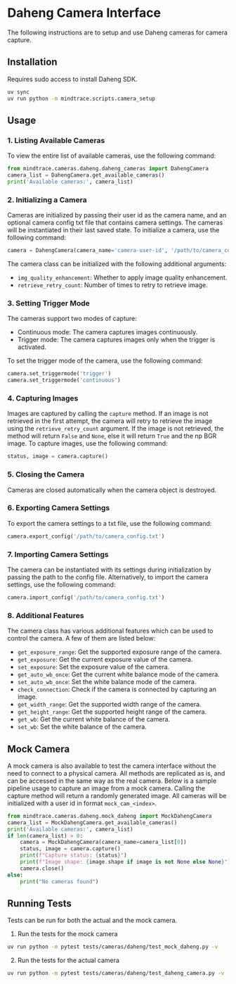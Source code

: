 # Daheng Camera Interface

The following instructions are to setup and use Daheng cameras for camera capture.
## Installation

Requires sudo access to install Daheng SDK.
```bash
uv sync
uv run python -m mindtrace.scripts.camera_setup
```

## Usage

### 1. Listing Available Cameras
To view the entire list of available cameras, use the following command:
```python
from mindtrace.cameras.daheng.daheng_cameras import DahengCamera
camera_list = DahengCamera.get_available_cameras()
print('Available cameras:', camera_list)
```

### 2. Initializing a Camera
Cameras are initialized by passing their user id as the camera name, and an optional camera config txt file that contains camera settings.
The cameras will be instantiated in their last saved state.
To initialize a camera, use the following command:
```python
camera = DahengCamera(camera_name='camera-user-id', '/path/to/camera_config.txt')
```
The camera class can be initialized with the following additional arguments:
- `img_quality_enhancement`: Whether to apply image quality enhancement.
- `retrieve_retry_count`: Number of times to retry to retrieve image.

### 3. Setting Trigger Mode
The cameras support two modes of capture:
- Continuous mode: The camera captures images continuously.
- Trigger mode: The camera captures images only when the trigger is activated.

To set the trigger mode of the camera, use the following command:
```python
camera.set_triggermode('trigger')
camera.set_triggermode('continuous')
```

### 4. Capturing Images
Images are captured by calling the `capture` method. If an image is not retrieved in the first attempt, the camera will retry to retrieve the image using the `retrieve_retry_count` argument. If the image is not retrieved, the method will return `False` and `None`, else it will return `True` and the np BGR image.
To capture images, use the following command:
```python
status, image = camera.capture()
```

### 5. Closing the Camera
Cameras are closed automatically when the camera object is destroyed.

### 6. Exporting Camera Settings
To export the camera settings to a txt file, use the following command:
```python
camera.export_config('/path/to/camera_config.txt')
```

### 7. Importing Camera Settings
The camera can be instantiated with its settings during initialization by passing the path to the config file. Alternatively, to import the camera settings, use the following command:
```python
camera.import_config('/path/to/camera_config.txt')
```

### 8. Additional Features
The camera class has various additional features which can be used to control the camera. A few of them are listed below:
- `get_exposure_range`: Get the supported exposure range of the camera.
- `get_exposure`: Get the current exposure value of the camera.
- `set_exposure`: Set the exposure value of the camera.
- `get_auto_wb_once`: Get the current white balance mode of the camera.
- `set_auto_wb_once`: Set the white balance mode of the camera.
- `check_connection`: Check if the camera is connected by capturing an image.
- `get_width_range`: Get the supported width range of the camera.
- `get_height_range`: Get the supported height range of the camera.
- `get_wb`: Get the current white balance of the camera.
- `set_wb`: Set the white balance of the camera.

## Mock Camera
A mock camera is also available to test the camera interface without the need to connect to a physical camera. All methods are replicated as is, and can be accessed in the same way as the real camera. Below is a sample pipeline usage to capture an image from a mock camera. Calling the capture method will return a randomly generated image. All cameras will be initialized with a user id in format `mock_cam_<index>`.
```python
from mindtrace.cameras.daheng.mock_daheng import MockDahengCamera
camera_list = MockDahengCamera.get_available_cameras()
print('Available cameras:', camera_list)
if len(camera_list) > 0:
    camera = MockDahengCamera(camera_name=camera_list[0])
    status, image = camera.capture()
    print(f"Capture status: {status}")
    print(f"Image shape: {image.shape if image is not None else None}")
    camera.close()
else:
    print("No cameras found")
```

## Running Tests
Tests can be run for both the actual and the mock camera.
1. Run the tests for the mock camera
```bash
uv run python -m pytest tests/cameras/daheng/test_mock_daheng.py -v
```
2. Run the tests for the actual camera
```bash	
uv run python -m pytest tests/cameras/daheng/test_daheng_camera.py -v
```